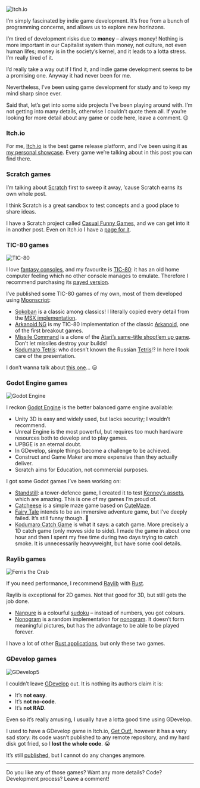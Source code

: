 ![Itch.io](//cacilhas.info/img/itch-io-icon.png)

I’m simply fascinated by indie game development. It’s free from a bunch of programming concerns, and allows us to explore new horinzons.

I’m tired of development risks due to **money** – always money! Nothing is more important in our Capitalist system than money, not culture, not even human lifes; money is in the society’s kernel, and it leads to a lotta stress. I’m really tired of it.

I’d really take a way out if I find it, and indie game development seems to be a promising one. Anyway it had never been for me.

Nevertheless, I’ve been using game development for study and to keep my mind sharp since ever.

Said that, let’s get into some side projects I’ve been playing around with. I’m not getting into many details, otherwise I couldn’t quote them all. If you’re looking for more detail about any game or code here, leave a comment. 😉

### Itch.io

For me, [Itch.io](https://itch.io/) is the best game release platform, and I’ve been using it as [my personal showcase](https://cacilhas.itch.io/). Every game we’re talking about in this post you can find there.

### Scratch games

I’m talking about [Scratch](https://scratch.mit.edu/) first to sweep it away, ’cause Scratch earns its own whole post.

I think Scratch is a great sandbox to test concepts and a good place to share ideas.

I have a Scratch project called [Casual Funny Games](https://scratch.mit.edu/studios/30951170), and we can get into it in another post. Even on Itch.io I have a [page for it](https://cacilhas.itch.io/casual-funny-games).

### TIC-80 games

![TIC-80](//cacilhas.info/img/tic80.png)

I love [fantasy consoles](https://en.wikipedia.org/wiki/Fantasy_video_game_console), and my favourite is [TIC-80](http://tic80.com/): it has an old home computer feeling which no other console manages to emulate. Therefore I recommend purchasing its [payed version](https://nesbox.itch.io/tic80).

I’ve published some TIC-80 games of my own, most of them developed using [Moonscript](https://moonscript.org/):

*   [Sokoban](https://cacilhas.itch.io/sokoban) is a classic among classics! I literally copied every detail from the [MSX implementation](https://msxgamesworld.com/software.php?id=1518).
*   [Arkanoid NG](https://cacilhas.itch.io/arkanoid-ng) is my TIC-80 implementation of the classic [Arkanoid](https://spectrumcomputing.co.uk/entry/0000255), one of the first breakout games.
*   [Missile Command](https://cacilhas.itch.io/missile) is a clone of the [Atari’s same-title shoot’em up game](https://www.arcade-history.com/?page=detail&id=1644). Don’t let missiles destroy your builds!
*   [Kodumaro Tetris](https://cacilhas.itch.io/tetris): who doesn’t known the Russian [Tetris](https://tetris.com/)!? In here I took care of the presentation.

I don’t wanna talk about [this one](https://cacilhas.itch.io/snake)… 😒

### Godot Engine games

![Godot Engine](//cacilhas.info/img/godot.png)

I reckon [Godot Engine](https://godotengine.org/) is the better balanced game engine available:

*   Unity 3D is easy and widely used, but lacks security; I wouldn’t recommend.
*   Unreal Engine is the most powerful, but requires too much hardware resources both to develop and to play games.
*   UPBGE is an eternal doubt.
*   In GDevelop, simple things become a challenge to be achieved.
*   Construct and Game Maker are more expensive than they actually deliver.
*   Scratch aims for Education, not commercial purposes.

I got some Godot games I’ve been working on:

*   [Standstill](https://cacilhas.itch.io/standstill): a tower-defence game, I created it to test [Kenney’s assets](https://kenney.nl/assets), which are amazing. This is one of my games I’m proud of.
*   [Catcheese](https://cacilhas.itch.io/catcheese) is a simple maze game based on [CuteMaze](https://gottcode.org/cutemaze/).
*   [Fairy Tale](https://cacilhas.itch.io/fairy-tale) intends to be an immersive adventure game, but I’ve deeply failed. It’s still funny though. 😬
*   [Kodumaro Catch Game](https://cacilhas.itch.io/catch-game) is what it says: a catch game. More precisely a 1D catch game (only moves side to side). I made the game in about one hour and then I spent my free time during two days trying to catch smoke. It is unnecessarily heavyweight, but have some cool details.

### Raylib games

![Ferris the Crab](//cacilhas.info/img/ferris-the-crab.png)

If you need performance, I recommend [Raylib](https://www.raylib.com/) with [Rust](https://www.rust-lang.org/).

Raylib is exceptional for 2D games. Not that good for 3D, but still gets the job done.

*   [Nanpure](https://cacilhas.itch.io/nanpure) is a colourful [sudoku](https://sudoku.com/) – instead of numbers, you got colours.
*   [Nonogram](https://en.wikipedia.org/wiki/Nonogram) is a random implementation for [nonogram](https://en.wikipedia.org/wiki/Nonogram). It doesn’t form meaningful pictures, but has the advantage to be able to be played forever.

I have a lot of other [Rust applications](https://crates.io/users/cacilhas), but only these two games.

### GDevelop games

![GDevelop5](//cacilhas.info/img/gdevelop.png)

I couldn’t leave [GDevelop](https://gdevelop.io/) out. It is nothing its authors claim it is:

*   It’s **not easy**.
*   It’s **not no-code**.
*   It’s **not RAD**.

Even so it’s really amusing, I usually have a lotta good time using GDevelop.

I used to have a GDevelop game in Itch.io, [Get Out!](https://cacilhas.itch.io/get-out), however it has a very sad story: its code wasn’t published to any remote repository, and my hard disk got fried, so I **lost the whole code**. 😭

It’s still [published](https://cacilhas.itch.io/get-out), but I cannot do any changes anymore.

* * *

Do you like any of those games? Want any more details? Code? Development process? Leave a comment!